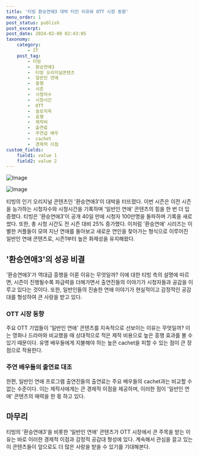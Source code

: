 ```yaml
---
title: '티빙 환승연애3 대박 터진 이유와 OTT 시장 동향'
menu_order: 1
post_status: publish
post_excerpt: 
post_date: 2024-02-09 02:43:05
taxonomy:
    category:
        - IT
    post_tag:
        - 티빙
        -  환승연애3
        -  티빙 오리지널콘텐츠
        -  일반인 연애
        -  흥행
        -  시즌
        -  시청자수
        -  시청시간
        -  OTT
        -  솔로지옥
        -  효행
        -  제작비
        -  출연료
        -  주연급 배우
        -  cachet
        -  경제적 이점
custom_fields:
    field1: value 1
    field2: value 2
---
```


![Image](https://imgnews.pstatic.net/image/016/2024/02/08/20240208000502_0_20240208232901315.jpg?type=w647)

![Image](https://imgnews.pstatic.net/image/016/2024/02/08/20231215000652_0_20240208232901318.jpg?type=w647)

티빙의 인기 오리지널 콘텐츠인 '환승연애3'이 대박을 터뜨렸다. 이번 시즌은 이전 시즌을 능가하는 시청자수와 시청시간을 기록하며 '일반인 연애' 콘텐츠의 힘을 한 번 더 입증했다. 티빙은 '환승연애3'이 공개 40일 만에 시청자 100만명을 돌파하며 기록을 새로 썼다. 또한, 총 시청 시간도 전 시즌 대비 25% 증가했다. 이처럼 '환승연애' 시리즈는 이별한 커플들이 모여 지난 연애를 돌아보고 새로운 연인을 찾아가는 형식으로 이루어진 일반인 연애 콘텐츠로, 시즌1부터 높은 화제성을 유지해왔다.
## '환승연애3'의 성공 비결
'환승연애3'가 역대급 흥행을 이룬 이유는 무엇일까? 이에 대한 티빙 측의 설명에 따르면, 시즌이 진행될수록 파급력을 더해가면서 출연진들의 이야기가 시청자들과 공감을 이루고 있다는 것이다. 또한, 일반인들의 진솔한 연애 이야기가 현실적이고 감정적인 공감대를 형성하여 큰 사랑을 받고 있다.
### OTT 시장 동향
주요 OTT 기업들이 '일반인 연애' 콘텐츠를 지속적으로 선보이는 이유는 무엇일까? 이는 영화나 드라마와 비교했을 때 상대적으로 적은 제작 비용으로 높은 흥행 효과를 볼 수 있기 때문이다. 유명 배우들에게 지불해야 하는 높은 cachet을 피할 수 있는 점이 큰 장점으로 작용한다.
### 주연 배우들의 출연료 대조
한편, 일반인 연애 프로그램 출연진들의 출연료는 주요 배우들의 cachet과는 비교할 수 없는 수준이다. 이는 제작사에게는 큰 경제적 이점을 제공하며, 이러한 점이 '일반인 연애' 콘텐츠의 매력을 한 몫 하고 있다.
## 마무리
티빙의 '환승연애3'을 비롯한 '일반인 연애' 콘텐츠가 OTT 시장에서 큰 주목을 받는 이유는 바로 이러한 경제적 이점과 감정적 공감대 형성에 있다. 계속해서 관심을 끌고 있는 이 콘텐츠들이 앞으로도 더 많은 사랑을 받을 수 있기를 기대해본다.
